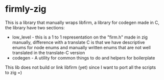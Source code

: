 # firmly-zig
This is a library that manually wraps libfirm, a library for codegen made in C, the library have two sections:
- low_level - this is a 1 to 1  representation on the "firm.h" made in zig manually, difference with a translate C is that we have descriptive enums for node enums and manually written enums that are not well translated in the translate-C version
- codegen - A utility for common things to do and helpers for boilerplate

This lib does not build or link libfirm (yet) since I want to port all the scripts to zig =)
